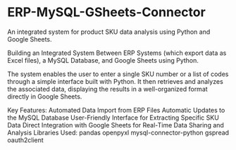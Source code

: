 # ERP-MySQL-GSheets-Connector
An integrated system for product SKU data analysis using Python and Google Sheets.

Building an Integrated System Between ERP Systems (which export data as Excel files), a MySQL Database, and Google Sheets using Python.

The system enables the user to enter a single SKU number or a list of codes through a simple interface built with Python. It then retrieves and analyzes the associated data, displaying the results in a well-organized format directly in Google Sheets.

Key Features:
Automated Data Import from ERP Files
Automatic Updates to the MySQL Database
User-Friendly Interface for Extracting Specific SKU Data
Direct Integration with Google Sheets for Real-Time Data Sharing and Analysis
Libraries Used:
pandas
openpyxl
mysql-connector-python
gspread
oauth2client
